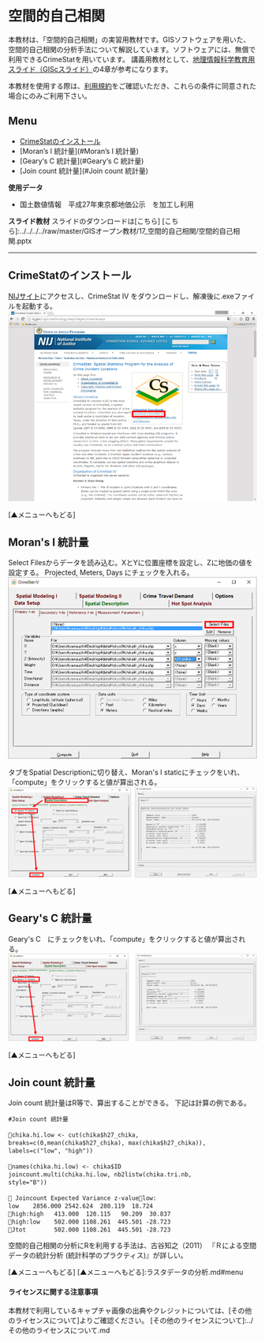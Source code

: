 # 空間的自己相関
本教材は、「空間的自己相関」の実習用教材です。GISソフトウェアを用いた、空間的自己相関の分析手法について解説しています。ソフトウェアには、無償で利用できるCrimeStatを用いています。
講義用教材として、[地理情報科学教育用スライド（GIScスライド）]の4章が参考になります。

本教材を使用する際は、[利用規約]をご確認いただき、これらの条件に同意された場合にのみご利用下さい。


[地理情報科学教育用スライド（GIScスライド）]:http://curricula.csis.u-tokyo.ac.jp/slide/4.html
[利用規約]:../../../master/利用規約.md

**Menu**
------
* [CrimeStatのインストール](#CrimeStatのインストール)
* [Moran’s I 統計量](#Moran’s I 統計量)
* [Geary‘s C 統計量](#Geary‘s C 統計量)
* [Join count 統計量](#Join count 統計量)

**使用データ**
* 国土数値情報　平成27年東京都地価公示　を加工し利用

[国土数値情報]:http://nlftp.mlit.go.jp/ksj/index.html

**スライド教材**
スライドのダウンロードは[こちら]
[こちら]:../../../../raw/master/GISオープン教材/17_空間的自己相関/空間的自己相関.pptx

----------
## CrimeStatのインストール<a name="CrimeStatのインストール"></a>
[NIJサイト](https://nij.gov/topics/technology/maps/Pages/crimestat.aspx)にアクセスし、CrimeStat IV をダウンロードし、解凍後に.exeファイルを起動する。
![CrimeStat](pic/17pic_1.png)


[▲メニューへもどる]

## Moran's I 統計量<a name="Moran's I 統計量"></a>

Select Filesからデータを読み込む。XとYに位置座標を設定し、Zに地価の値を設定する。
Projected, Meters, Days にチェックを入れる。
![CrimeStat](pic/17pic_2.png)

タブをSpatial Descriptionに切り替え、Moran's I staticにチェックをいれ、「compute」をクリックすると値が算出される。
![CrimeStat](pic/17pic_3.png)


[▲メニューへもどる]

## Geary's C 統計量<a name="Geary's C 統計量"></a>
Geary's C　にチェックをいれ、「compute」をクリックすると値が算出される。
![CrimeStat](pic/17pic_4.png)


[▲メニューへもどる]

## Join count 統計量
Join count 統計量はR等で、算出することができる。
下記は計算の例である。

```
#Join count 統計量

chika.hi.low <- cut(chika$h27_chika, breaks=c(0,mean(chika$h27_chika), max(chika$h27_chika)), labels=c("low", "high"))

names(chika.hi.low) <- chika$ID
joincount.multi(chika.hi.low, nb2listw(chika.tri.nb,
style="B"))

 Joincount Expected Variance z-valuelow:
low    2856.000 2542.624  280.119  18.724
high:high   413.000  120.115   90.209  30.837
high:low    502.000 1108.261  445.501 -28.723
Jtot        502.000 1108.261  445.501 -28.723

```

空間的自己相関の分析にRを利用する手法は、古谷知之（2011）
『Ｒによる空間データの統計分析 (統計科学のプラクティス)』が詳しい。

[▲メニューへもどる]
[▲メニューへもどる]:ラスタデータの分析.md#menu

#### ライセンスに関する注意事項
本教材で利用しているキャプチャ画像の出典やクレジットについては、[その他のライセンスについて]よりご確認ください。
[その他のライセンスについて]:../その他のライセンスについて.md
